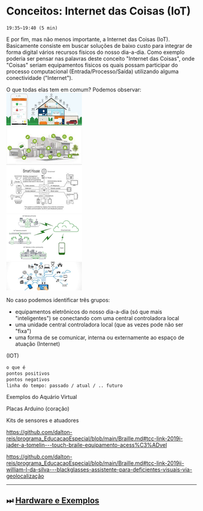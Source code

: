 # Conceitos: Internet das Coisas (IoT)

    19:35~19:40 (5 min)  

E por fim, mas não menos importante, a Internet das Coisas (IoT). Basicamente consiste em buscar soluções de baixo custo para integrar de forma digital vários recursos físicos do nosso dia-a-dia. Como exemplo poderia ser pensar nas palavras deste conceito "Internet das Coisas", onde "Coisas" seriam equipamentos físicos os quais possam participar do processo computacional (Entrada/Processo/Saída) utilizando alguma conectividade ("Internet").  

O que todas elas tem em comum? Podemos observar:
![Diagrama Casa 1](./InternetDasCoisas_imgs/CasaDiagrama_01.png "Diagrama Casa 1")  
![Diagrama Casa 2](./InternetDasCoisas_imgs/CasaDiagrama_02.png "Diagrama Casa 2")  
![Diagrama Casa 3](./InternetDasCoisas_imgs/CasaDiagrama_03.png "Diagrama Casa 3")  
![Diagrama Casa 4](./InternetDasCoisas_imgs/CasaDiagrama_04.png "Diagrama Casa 4")  
![Diagrama Casa 5](./InternetDasCoisas_imgs/CasaDiagrama_05.png "Diagrama Casa 5")  

No caso podemos identificar três grupos:

- equipamentos eletrônicos do nosso dia-a-dia (só que mais "inteligentes") se conectando com uma central controladora local  
- uma unidade central controladora local (que as vezes pode não ser "fixa")  
- uma forma de se comunicar, interna ou externamente ao espaço de atuação (Internet)  


(IOT)  

    o que é  
    pontos positivos  
    pontos negativos  
    linha do tempo: passado / atual / .. futuro  


Exemplos do Aquário Virtual

Placas Arduino (coração)

Kits de sensores e atuadores

<https://github.com/dalton-reis/programa_EducacaoEspecial/blob/main/Braille.md#tcc-link-2019i-jader-a-tomelin---touch-braile-equipamento-acess%C3%ADvel>

<https://github.com/dalton-reis/programa_EducacaoEspecial/blob/main/Braille.md#tcc-link-2019ii-william-l-da-silva---blackglasses-assistente-para-deficientes-visuais-via-geolocalização>

----------

## ⏭ [Hardware e Exemplos](../README.md#hardware-e-exemplos "Hardware e Exemplos")  
